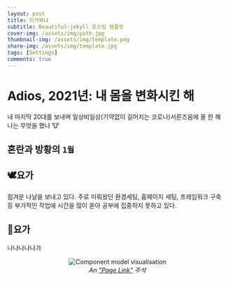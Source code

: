 ```yaml
---
layout: post
title: 이거뭐냐
subtitle: Beautiful-jekyll 포스팅 템플릿
cover-img: /assets/img/path.jpg
thumbnail-img: /assets/img/template.png
share-img: /assets/img/template.jpg
tags: [Settings]
comments: true
---
```


# Adios, 2021년: 내 몸을 변화시킨 해
내 마지막 20대를 보내며 일상비일상(기약없이 길어지는 코로나)서른즈음에
올 한 해 나는 무엇을 했나 🐮

## 혼란과 방황의 `1월`


## 🕊요가
힘겨운 나날을 보내고 있다. 주로 미뤄왔던 환경세팅, 홈페이지 세팅, 프레임워크 구축 등 부가적인 작업에 시간을 많이 쏟아 공부에 집중하지 못하고 있다.

## 🐓요가
나나나나나가

<center>
<img src="/assets/img/avatar-icon.png" alt="Component model visualisation">
<br>
<em>An <a href="https://github.com/ouzor/eyediagram">"Page Link"</a> 주석 </em>
</center>

